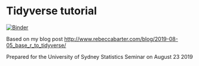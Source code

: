 # Tidyverse tutorial

[![Binder](https://mybinder.org/badge_logo.svg)](https://mybinder.org/v2/gh/rlbarter/tidyverse_tutorial/HEAD?filepath=orig_base_r_to_tidyverse.ipynb)

Based on my blog post http://www.rebeccabarter.com/blog/2019-08-05_base_r_to_tidyverse/

Prepared for the University of Sydney Statistics Seminar on August 23 2019 
